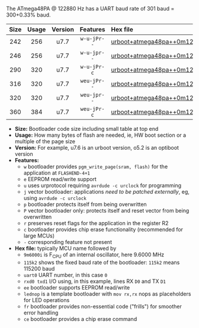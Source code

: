 The ATmega48PA @ 122880 Hz has a UART baud rate of 301 baud = 300+0.33% baud.

|Size|Usage|Version|Features|Hex file|
|:-:|:-:|:-:|:-:|:--|
|242|256|u7.7|`w-u-jPr--`|[urboot+atmega48pa++0m122880i++++0k3_uart0_rxd0_txd1_lednop.hex](https://raw.githubusercontent.com/stefanrueger/urboot.hex/main/mcus/atmega48pa/internal_oscillator/fint++0m122880_Hz/br++++0k3_bps/urboot+atmega48pa++0m122880i++++0k3_uart0_rxd0_txd1_lednop.hex)|
|246|256|u7.7|`w-u-jpr--`|[urboot+atmega48pa++0m122880i++++0k3_uart0_rxd0_txd1_lednop_fr.hex](https://raw.githubusercontent.com/stefanrueger/urboot.hex/main/mcus/atmega48pa/internal_oscillator/fint++0m122880_Hz/br++++0k3_bps/urboot+atmega48pa++0m122880i++++0k3_uart0_rxd0_txd1_lednop_fr.hex)|
|290|320|u7.7|`w-u-jPr-c`|[urboot+atmega48pa++0m122880i++++0k3_uart0_rxd0_txd1_lednop_fr_ce.hex](https://raw.githubusercontent.com/stefanrueger/urboot.hex/main/mcus/atmega48pa/internal_oscillator/fint++0m122880_Hz/br++++0k3_bps/urboot+atmega48pa++0m122880i++++0k3_uart0_rxd0_txd1_lednop_fr_ce.hex)|
|316|320|u7.7|`weu-jPr--`|[urboot+atmega48pa++0m122880i++++0k3_uart0_rxd0_txd1_ee_lednop.hex](https://raw.githubusercontent.com/stefanrueger/urboot.hex/main/mcus/atmega48pa/internal_oscillator/fint++0m122880_Hz/br++++0k3_bps/urboot+atmega48pa++0m122880i++++0k3_uart0_rxd0_txd1_ee_lednop.hex)|
|320|320|u7.7|`weu-jpr--`|[urboot+atmega48pa++0m122880i++++0k3_uart0_rxd0_txd1_ee_lednop_fr.hex](https://raw.githubusercontent.com/stefanrueger/urboot.hex/main/mcus/atmega48pa/internal_oscillator/fint++0m122880_Hz/br++++0k3_bps/urboot+atmega48pa++0m122880i++++0k3_uart0_rxd0_txd1_ee_lednop_fr.hex)|
|360|384|u7.7|`weu-jPr-c`|[urboot+atmega48pa++0m122880i++++0k3_uart0_rxd0_txd1_ee_lednop_fr_ce.hex](https://raw.githubusercontent.com/stefanrueger/urboot.hex/main/mcus/atmega48pa/internal_oscillator/fint++0m122880_Hz/br++++0k3_bps/urboot+atmega48pa++0m122880i++++0k3_uart0_rxd0_txd1_ee_lednop_fr_ce.hex)|

- **Size:** Bootloader code size including small table at top end
- **Usage:** How many bytes of flash are needed, ie, HW boot section or a multiple of the page size
- **Version:** For example, u7.6 is an urboot version, o5.2 is an optiboot version
- **Features:**
  + `w` bootloader provides `pgm_write_page(sram, flash)` for the application at `FLASHEND-4+1`
  + `e` EEPROM read/write support
  + `u` uses urprotocol requiring `avrdude -c urclock` for programming
  + `j` vector bootloader: applications *need to be patched externally*, eg, using `avrdude -c urclock`
  + `p` bootloader protects itself from being overwritten
  + `P` vector bootloader only: protects itself and reset vector from being overwritten
  + `r` preserves reset flags for the application in the register R2
  + `c` bootloader provides chip erase functionality (recommended for large MCUs)
  + `-` corresponding feature not present
- **Hex file:** typically MCU name followed by
  + `9m6000i` is F<sub>CPU</sub> of an internal oscillator, here 9.6000 MHz
  + `115k2` shows the fixed baud rate of the bootloader: `115k2` means 115200 baud
  + `uart0` UART number, in this case `0`
  + `rxd0 txd1` I/O using, in this example, lines RX `D0` and TX `D1`
  + `ee` bootloader supports EEPROM read/write
  + `lednop` is a template bootloader with `mov rx,rx` nops as placeholders for LED operations
  + `fr` bootloader provides non-essential code ("frills") for smoother error handling
  + `ce` bootloader provides a chip erase command
